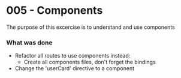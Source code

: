 # 005 - Components 

The purpose of this excercise is to understand and use components

### What was done
* Refactor all routes to use components instead:
  * Create all components files, don't forget the bindings
* Change the 'userCard' directive to a component